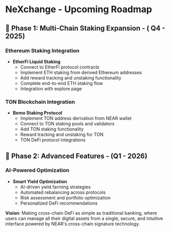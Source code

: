 # NeXchange - Upcoming Roadmap

## 🚀 Phase 1: Multi-Chain Staking Expansion  - ( Q4 - 2025)

### Ethereum Staking Integration
- **EtherFi Liquid Staking**
  - Connect to EtherFi protocol contracts
  - Implement ETH staking from derived Ethereum addresses
  - Add reward tracking and unstaking functionality
  - Complete end-to-end ETH staking flow
  - Integration with explore page

### TON Blockchain Integration
- **Bemo Staking Protocol**
  - Implement TON address derivation from NEAR wallet
  - Connect to TON staking pools and validators
  - Add TON staking functionality
  - Reward tracking and unstaking for TON
  - TON DeFi protocol integrations



## 🔧 Phase 2: Advanced Features - (Q1 - 2026)

### AI-Powered Optimization
- **Smart Yield Optimization**
  - AI-driven yield farming strategies
  - Automated rebalancing across protocols
  - Risk assessment and portfolio optimization
  - Personalized DeFi recommendations



**Vision**: Making cross-chain DeFi as simple as traditional banking, where users can manage all their digital assets from a single, secure, and intuitive interface powered by NEAR's cross-chain signature technology.
